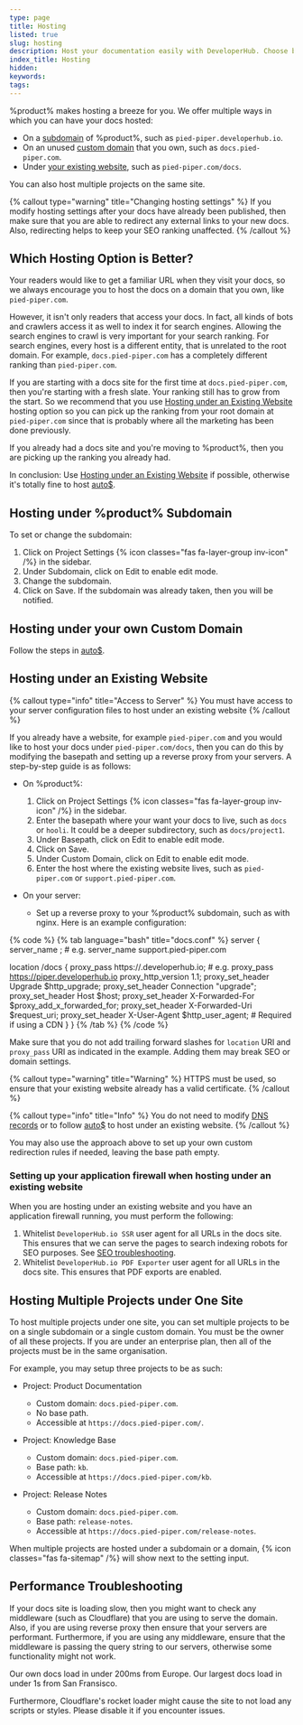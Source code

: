```yaml
---
type: page
title: Hosting
listed: true
slug: hosting
description: Host your documentation easily with DeveloperHub. Choose between hosting on a subdomain, a custom domain, or under your existing website. Multiple projects? No problem! Learn more about hosting options and how to optimize performance.
index_title: Hosting
hidden: 
keywords: 
tags: 
---
```


%product% makes hosting a breeze for you. We offer multiple ways in which you can have your docs hosted:

- On a [subdomain](/support-center/project-settings#changing-subdomain) of %product%, such as `pied-piper.developerhub.io`.
- On an unused [custom domain](/support-center/using-custom-domain) that you own, such as `docs.pied-piper.com`.
- Under [your existing website](/support-center/hosting#hosting-under-an-existing-website), such as `pied-piper.com/docs`.

You can also host multiple projects on the same site.

{% callout type="warning" title="Changing hosting settings" %}
If you modify hosting settings after your docs have already been published, then make sure that you are able to redirect any external links to your new docs. Also, redirecting helps to keep your SEO ranking unaffected.
{% /callout %}

## Which Hosting Option is Better?

Your readers would like to get a familiar URL when they visit your docs, so we always encourage you to host the docs on a domain that you own, like `pied-piper.com`.

However, it isn't only readers that access your docs. In fact, all kinds of bots and crawlers access it as well to index it for search engines. Allowing the search engines to crawl is very important for your search ranking. For search engines, every host is a different entity, that is unrelated to the root domain. For example, `docs.pied-piper.com` has a completely different ranking than `pied-piper.com`.

If you are starting with a docs site for the first time at `docs.pied-piper.com`, then you're starting with a fresh slate. Your ranking still has to grow from the start. So we recommend that you use [Hosting under an Existing Website](/support-center/hosting#hosting-under-an-existing-website) hosting option so you can pick up the ranking from your root domain at `pied-piper.com` since that is probably where all the marketing has been done previously.

If you already had a docs site and you're moving to %product%, then you are picking up the ranking you already had.

In conclusion: Use [Hosting under an Existing Website](/support-center/hosting#hosting-under-an-existing-website) if possible, otherwise it's totally fine to host [auto$](/support-center/using-custom-domain).

## Hosting under %product% Subdomain

To set or change the subdomain:

1. Click on Project Settings {% icon classes="fas fa-layer-group inv-icon" /%} in the sidebar.
2. Under Subdomain, click on Edit to enable edit mode.
3. Change the subdomain.
4. Click on Save. If the subdomain was already taken, then you will be notified.

## Hosting under your own Custom Domain

Follow the steps in [auto$](/support-center/using-custom-domain).

## Hosting under an Existing Website

{% callout type="info" title="Access to Server" %}
You must have access to your server configuration files to host under an existing website
{% /callout %}

If you already have a website, for example `pied-piper.com` and you would like to host your docs under `pied-piper.com/docs`, then you can do this by modifying the basepath and setting up a reverse proxy from your servers. A step-by-step guide is as follows:

- On %product%:
    1. Click on Project Settings {% icon classes="fas fa-layer-group inv-icon" /%} in the sidebar.
    2. Enter the basepath where your want your docs to live, such as `docs` or `hooli`. It could be a deeper subdirectory, such as `docs/project1`.
    3. Under Basepath, click on Edit to enable edit mode.
    4. Click on Save.
    5. Under Custom Domain, click on Edit to enable edit mode.
    6. Enter the host where the existing website lives, such as `pied-piper.com` or `support.pied-piper.com`.

- On your server:
    - Set up a reverse proxy to your %product% subdomain, such as with nginx. Here is an example configuration:

{% code %}
{% tab language="bash" title="docs.conf" %}
server {
  server_name <custom-domain>; # e.g. server_name support.pied-piper.com

  location /docs {
    proxy_pass https://<subdomain>.developerhub.io; # e.g. proxy_pass https://piper.developerhub.io
    proxy_http_version 1.1;
    proxy_set_header Upgrade $http_upgrade;
    proxy_set_header Connection "upgrade";
    proxy_set_header Host $host;
    proxy_set_header X-Forwarded-For $proxy_add_x_forwarded_for;
    proxy_set_header X-Forwarded-Uri $request_uri;
    proxy_set_header X-User-Agent $http_user_agent; # Required if using a CDN
  }
}
{% /tab %}
{% /code %}

Make sure that you do not add trailing forward slashes for `location` URI and `proxy_pass` URI as indicated in the example. Adding them may break SEO or domain settings.

{% callout type="warning" title="Warning" %}
HTTPS must be used, so ensure that your existing website already has a valid certificate.
{% /callout %}

{% callout type="info" title="Info" %}
You do not need to modify [DNS records](/support-center/configure-dns) or to follow [auto$](/support-center/using-custom-domain) to host under an existing website.
{% /callout %}

You may also use the approach above to set up your own custom redirection rules if needed, leaving the base path empty.

### Setting up your application firewall when hosting under an existing website

When you are hosting under an existing website and you have an application firewall running, you must perform the following:

1. Whitelist `DeveloperHub.io SSR` user agent for all URLs in the docs site. This ensures that we can serve the pages to search indexing robots for SEO purposes. See [SEO troubleshooting](/support-center/seo#getting-a-403-or-bad-result).
2. Whitelist `DeveloperHub.io PDF Exporter` user agent for all URLs in the docs site. This ensures that PDF exports are enabled.

## Hosting Multiple Projects under One Site

To host multiple projects under one site, you can set multiple projects to be on a single subdomain or a single custom domain. You must be the owner of all these projects. If you are under an enterprise plan, then all of the projects must be in the same organisation.

For example, you may setup three projects to be as such:

- Project: Product Documentation
    - Custom domain: `docs.pied-piper.com`.
    - No base path.
    - Accessible at `https://docs.pied-piper.com/`.

- Project: Knowledge Base
    - Custom domain: `docs.pied-piper.com`.
    - Base path: `kb`.
    - Accessible at `https://docs.pied-piper.com/kb`.

- Project: Release Notes
    - Custom domain: `docs.pied-piper.com`.
    - Base path: `release-notes`.
    - Accessible at `https://docs.pied-piper.com/release-notes`.

When multiple projects are hosted under a subdomain or a domain, {% icon classes="fas fa-sitemap" /%} will show next to the setting input.

## Performance Troubleshooting

If your docs site is loading slow, then you might want to check any middleware (such as Cloudflare) that you are using to serve the domain. Also, if you are using reverse proxy then ensure that your servers are performant. Furthermore, if you are using any middleware, ensure that the middleware is passing the query string to our servers, otherwise some functionality might not work.

Our own docs load in under 200ms from Europe. Our largest docs load in under 1s from San Fransisco.

Furthermore, Cloudflare's rocket loader might cause the site to not load any scripts or styles. Please disable it if you encounter issues.